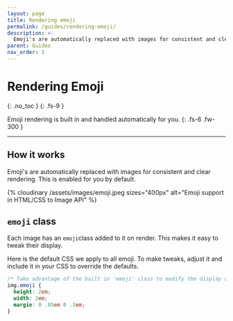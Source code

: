 ```yaml
---
layout: page
title: Rendering emoji
permalink: /guides/rendering-emoji/
description: >-
  Emoji's are automatically replaced with images for consistent and clear rendering. This is enabled for you by default.
parent: Guides
nav_order: 1
---
```


# Rendering Emoji
{: .no_toc }
{: .fs-9 }

Emoji rendering is built in and handled automatically for you.
{: .fs-6 .fw-300 }

<hr>

## How it works

Emoji's are automatically replaced with images for consistent and clear rendering. This is enabled for you by default.

{% cloudinary /assets/images/emoji.jpeg sizes="400px" alt="Emoji support in HTML/CSS to Image API" %}

## `emoji` class

Each image has an `emoji`class added to it on render. This makes it easy to tweak their display. 

Here is the default CSS we apply to all emoji. To make tweaks, adjust it and include it in your CSS to override the defaults.

```css
/* Take advantage of the built in 'emoji' class to modify the display of emoji */
img.emoji {
  height: 2em;
  width: 2em;
  margin: 0 .05em 0 .1em;
}
```
